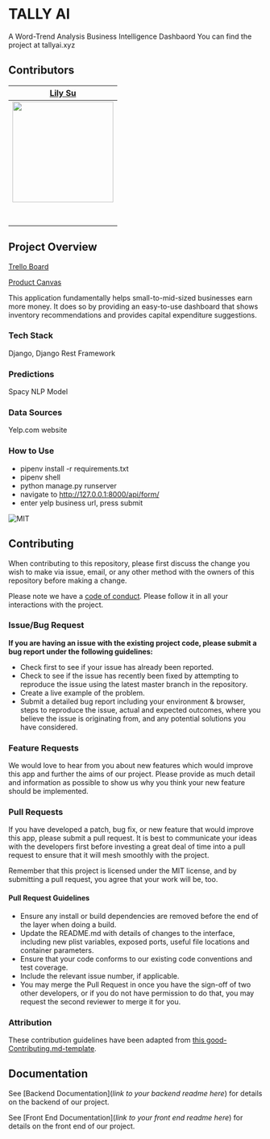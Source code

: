 # TALLY AI

A Word-Trend Analysis Business Intelligence Dashbaord
You can find the project at tallyai.xyz

## Contributors



|                                       [Lily Su](https://github.com/LilySu)                                        |
| :-----------------------------------------------------------------------------------------------------------: | 
|                      [<img src="https://i.ibb.co/qFyv2nM/download.png" width = "200" />](https://github.com/LilySu)                       |
|                 [<img src="https://github.com/favicon.ico" width="15"> ](https://github.com/LilySu)                 |
| [ <img src="https://static.licdn.com/sc/h/al2o9zrvru7aqj8e1x2rzsrca" width="15"> ](https://www.linkedin.com/lilyxsu) | 








## Project Overview


[Trello Board](https://trello.com/b/chjNoXqZ/labs19-tallyai)

[Product Canvas](https://www.notion.so/Tally-AI-1cfa6653c8de4baf883f80ab9696d45e)

This application fundamentally helps small-to-mid-sized businesses earn more money. 
It does so by providing an easy-to-use dashboard that shows inventory recommendations and provides capital expenditure suggestions. 

### Tech Stack

Django, Django Rest Framework

### Predictions

Spacy NLP Model

### Data Sources

Yelp.com website

### How to Use

-   pipenv install -r requirements.txt
-   pipenv shell
-   python manage.py runserver
-   navigate to http://127.0.0.1:8000/api/form/
-   enter yelp business url, press submit


![MIT](https://img.shields.io/packagist/l/doctrine/orm.svg)


## Contributing

When contributing to this repository, please first discuss the change you wish to make via issue, email, or any other method with the owners of this repository before making a change.

Please note we have a [code of conduct](./code_of_conduct.md.md). Please follow it in all your interactions with the project.

### Issue/Bug Request

 **If you are having an issue with the existing project code, please submit a bug report under the following guidelines:**
 - Check first to see if your issue has already been reported.
 - Check to see if the issue has recently been fixed by attempting to reproduce the issue using the latest master branch in the repository.
 - Create a live example of the problem.
 - Submit a detailed bug report including your environment & browser, steps to reproduce the issue, actual and expected outcomes,  where you believe the issue is originating from, and any potential solutions you have considered.

### Feature Requests

We would love to hear from you about new features which would improve this app and further the aims of our project. Please provide as much detail and information as possible to show us why you think your new feature should be implemented.

### Pull Requests

If you have developed a patch, bug fix, or new feature that would improve this app, please submit a pull request. It is best to communicate your ideas with the developers first before investing a great deal of time into a pull request to ensure that it will mesh smoothly with the project.

Remember that this project is licensed under the MIT license, and by submitting a pull request, you agree that your work will be, too.

#### Pull Request Guidelines

- Ensure any install or build dependencies are removed before the end of the layer when doing a build.
- Update the README.md with details of changes to the interface, including new plist variables, exposed ports, useful file locations and container parameters.
- Ensure that your code conforms to our existing code conventions and test coverage.
- Include the relevant issue number, if applicable.
- You may merge the Pull Request in once you have the sign-off of two other developers, or if you do not have permission to do that, you may request the second reviewer to merge it for you.

### Attribution

These contribution guidelines have been adapted from [this good-Contributing.md-template](https://gist.github.com/PurpleBooth/b24679402957c63ec426).

## Documentation

See [Backend Documentation](_link to your backend readme here_) for details on the backend of our project.

See [Front End Documentation](_link to your front end readme here_) for details on the front end of our project.


